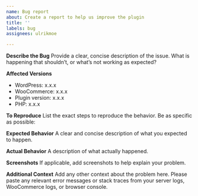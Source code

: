 ```yaml
---
name: Bug report
about: Create a report to help us improve the plugin
title: ''
labels: bug
assignees: ulrikmoe

---
```


**Describe the Bug**
Provide a clear, concise description of the issue. What is happening that shouldn’t, or what’s not working as expected?

**Affected Versions**
- WordPress: x.x.x
- WooCommerce: x.x.x
- Plugin version: x.x.x
- PHP: x.x.x

**To Reproduce**
List the exact steps to reproduce the behavior. Be as specific as possible:

**Expected Behavior**
A clear and concise description of what you expected to happen.

**Actual Behavior**
A description of what actually happened.

**Screenshots**
If applicable, add screenshots to help explain your problem.

**Additional Context**
Add any other context about the problem here. Please paste any relevant error messages or stack traces from your server logs, WooCommerce logs, or browser console.
